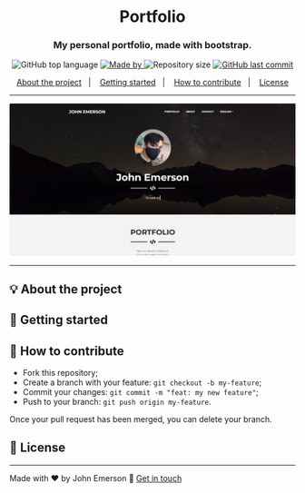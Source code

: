 <h1 align="center">Portfolio</h1>
<h3 align="center">My personal portfolio, made with bootstrap.</h3>

<p align="center">
  <img alt="GitHub top language" src="https://img.shields.io/github/languages/top/JohnEmerson1406/portfolio?color=04D361&labelColor=000000">
  
  <a href="https://www.linkedin.com/in/johnemerson1406/">
    <img alt="Made by" src="https://img.shields.io/static/v1?label=made%20by&message=John%20Emerson&color=04D361&labelColor=000000">
  </a>
  
  <img alt="Repository size" src="https://img.shields.io/github/repo-size/JohnEmerson1406/portfolio?color=04D361&labelColor=000000">
  
  <a href="https://github.com/JohnEmerson1406/portfolio/commits/master">
    <img alt="GitHub last commit" src="https://img.shields.io/github/last-commit/JohnEmerson1406/portfolio?color=04D361&labelColor=000000">
  </a>
</p>

<p align="center">
  <a href="#-about-the-project">About the project</a>&nbsp;&nbsp;&nbsp;|&nbsp;&nbsp;&nbsp;
  <a href="#-getting-started">Getting started</a>&nbsp;&nbsp;&nbsp;|&nbsp;&nbsp;&nbsp;
  <a href="#-how-to-contribute">How to contribute</a>&nbsp;&nbsp;&nbsp;|&nbsp;&nbsp;&nbsp;
  <a href="#-license">License</a>
</p>

---

<p align="center">
  <img alt="Layout" src="https://github.com/mrxehmad/portfolio/blob/main/image.png?raw=true">
</p>

---

## 💡 About the project



## 🚀 Getting started



## 🤔 How to contribute

- Fork this repository;
- Create a branch with your feature: `git checkout -b my-feature`;
- Commit your changes: `git commit -m "feat: my new feature"`;
- Push to your branch: `git push origin my-feature`.

Once your pull request has been merged, you can delete your branch.

## 📝 License



---

Made with ❤️ by John Emerson :wave: [Get in touch](https://johnemerson1406.github.io/linktree)
